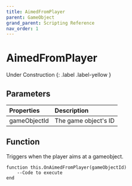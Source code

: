 ```yaml
---
title: AimedFromPlayer
parent: GameObject
grand_parent: Scripting Reference
nav_order: 1
---
```


# AimedFromPlayer
Under Construction
{: .label .label-yellow }

## Parameters

|Properties|Description|
|:-|:-|
|gameObjectId|The game object's ID|

## Function

Triggers when the player aims at a gameobject.

```
function this.OnAimedFromPlayer(gameObjectId) 
	--Code to execute
end
```